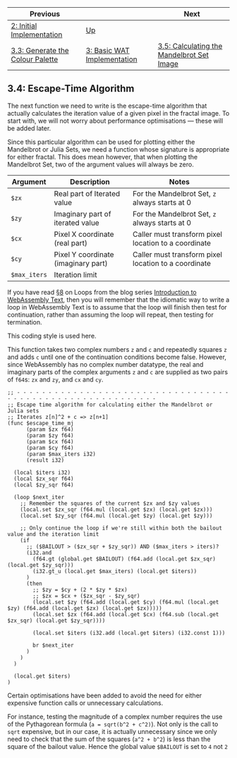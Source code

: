 | Previous | | Next
|---|---|---
| [2: Initial Implementation](../../02%20Initial%20Implementation/) | [Up](../) | 
| [3.3: Generate the Colour Palette](../03/) | [3: Basic WAT Implementation](../) | [3.5: Calculating the Mandelbrot Set Image](../05/)

## 3.4: Escape-Time Algorithm

The next function we need to write is the escape-time algorithm that actually calculates the iteration value of a given pixel in the fractal image.  To start with, we will not worry about performance optimisations &mdash; these will be added later.

Since this particular algorithm can be used for plotting either the Mandelbrot or Julia Sets, we need a function whose signature is appropriate for either fractal.  This does mean however, that when plotting the Mandelbrot Set, two of the argument values will always be zero.

| Argument | Description | Notes
|---|---|---
| `$zx` | Real part of Iterated value | For the Mandelbrot Set, `z` always starts at 0
| `$zy` | Imaginary part of iterated value | For the Mandelbrot Set, `z` always starts at 0
| `$cx` | Pixel X coordinate (real part) | Caller must transform pixel location to a coordinate
| `$cy` | Pixel Y coordinate (imaginary part) | Caller must transform pixel location to a coordinate
| `$max_iters` | Iteration limit |

If you have read [§8](Introduction%20to%20WebAssembly%20Text/08/) on Loops from the blog series [Introduction to WebAssembly Text](Introduction%20to%20WebAssembly%20Text/), then you will remember that the idiomatic way to write a loop in WebAssembly Text is to assume that the loop will finish then test for continuation, rather than assuming the loop will repeat, then testing for termination.

This coding style is used here.

This function takes two complex numbers `z` and `c` and repeatedly squares `z` and adds `c` until one of the continuation conditions become false.  However, since WebAssembly has no complex number datatype, the real and imaginary parts of the complex arguments `z` and `c` are supplied as two pairs of `f64`s: `zx` and `zy`, and `cx` and `cy`.

```wat
;; - - - - - - - - - - - - - - - - - - - - - - - - - - - - - - - - - - - - - - - - - - - - - - - - - - - - - - - - - -
;; Escape time algorithm for calculating either the Mandelbrot or Julia sets
;; Iterates z[n]^2 + c => z[n+1]
(func $escape_time_mj
      (param $zx f64)
      (param $zy f64)
      (param $cx f64)
      (param $cy f64)
      (param $max_iters i32)
      (result i32)

  (local $iters i32)
  (local $zx_sqr f64)
  (local $zy_sqr f64)

  (loop $next_iter
    ;; Remember the squares of the current $zx and $zy values
    (local.set $zx_sqr (f64.mul (local.get $zx) (local.get $zx)))
    (local.set $zy_sqr (f64.mul (local.get $zy) (local.get $zy)))

    ;; Only continue the loop if we're still within both the bailout value and the iteration limit
    (if
      ;; ($BAILOUT > ($zx_sqr + $zy_sqr)) AND ($max_iters > iters)?
      (i32.and
        (f64.gt (global.get $BAILOUT) (f64.add (local.get $zx_sqr) (local.get $zy_sqr)))
        (i32.gt_u (local.get $max_iters) (local.get $iters))
      )
      (then
        ;; $zy = $cy + (2 * $zy * $zx)
        ;; $zx = $cx + ($zx_sqr - $zy_sqr)
        (local.set $zy (f64.add (local.get $cy) (f64.mul (local.get $zy) (f64.add (local.get $zx) (local.get $zx)))))
        (local.set $zx (f64.add (local.get $cx) (f64.sub (local.get $zx_sqr) (local.get $zy_sqr))))
        
        (local.set $iters (i32.add (local.get $iters) (i32.const 1)))
        
        br $next_iter
      )
    )
  )
  
  (local.get $iters)
)
```

Certain optimisations have been added to avoid the need for either expensive function calls or unnecessary calculations.

For instance, testing the magnitude of a complex number requires the use of the Pythagorean formula (`a = sqrt(b^2 + c^2)`).  Not only is the call to `sqrt` expensive, but in our case, it is actually unnecessary since we only need to check that the sum of the squares (`a^2 + b^2`) is less than the square of the bailout value.  Hence the global value `$BAILOUT` is set to `4` not `2`
